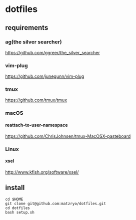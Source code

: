 # dotfiles

## requirements

### ag(the silver searcher)

<https://github.com/ggreer/the_silver_searcher>

### vim-plug

<https://github.com/junegunn/vim-plug>

### tmux

<https://github.com/tmux/tmux>

### macOS

#### reattach-to-user-namespace

<https://github.com/ChrisJohnsen/tmux-MacOSX-pasteboard>

### Linux

#### xsel

<http://www.kfish.org/software/xsel/>

## install

```shell
cd $HOME
git clone git@github.com:matzryo/dotfiles.git
cd dotfiles
bash setup.sh
```
